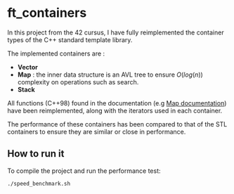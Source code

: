 # ft_containers
In this project from the 42 cursus, I have fully reimplemented the container types of the C++ standard template library.

The implemented containers are :
- **Vector**
- **Map** : the inner data structure is an AVL tree to ensure $O(log(n))$ complexity on operations such as search.
- **Stack**

All functions (C++98) found in the documentation (e.g [Map documentation](https://cplusplus.com/reference/map/map/)) have been reimplemented, along with the iterators used in each container.

The performance of these containers has been compared to that of the STL containers to ensure they are similar or close in performance.

## How to run it
To compile the project and run the performance test:
```
./speed_benchmark.sh
```
